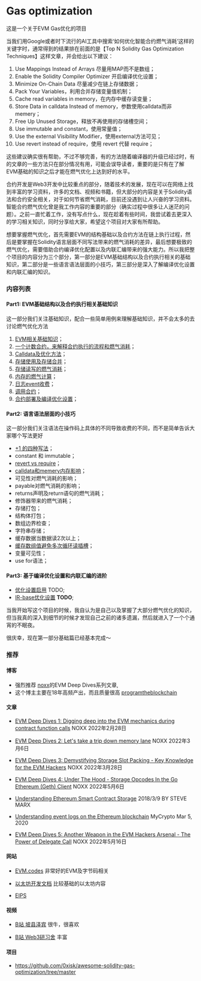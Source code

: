 # Gas optimization

这是一个关于EVM Gas优化的项目

当我们用Google或者时下流行的AI工具中搜索‘如何优化智能合约燃气消耗’这样的关键字时，通常得到的结果排在前面的是【Top N Solidity Gas Optimization Techniques】这样文章，并会给出以下建议：
1. Use Mappings Instead of Arrays 尽量用MAP而不是数组；
2. Enable the Solidity Compiler Optimizer 开启编译优化设置；
3. Minimize On-Chain Data 尽量减少在链上存储数据；
4. Pack Your Variables，利用合并存储变量值机制；
5. Cache read variables in memory，在内存中缓存读变量；
6. Store Data in calldata Instead of memory，参数使用calldata而非memery；
7. Free Up Unused Storage，释放不再使用的存储槽空间；
8. Use immutable and constant，使用常量值；
9. Use the external Visibility Modifier，使用external方法可见；
10. Use revert instead of require，使用 revert 代替 require；

这些建议确实很有帮助，不过不够完善，有的方法随着编译器的升级已经过时，有的文章的一些方法只在部分情况有用，可能会误导读者，重要的是只有在了解EVM基础的知识之后才能在燃气优化上达到好的水平。

合约开发是Web3开发中比较重点的部分，随着技术的发展，现在可以在网络上找到丰富的学习资料，许多的文档、视频和书籍，但大部分的内容是关于Solidity语法和合约安全相关，对于如何节省燃气消耗，目前还没遇到让人兴奋的学习资料。智能合约燃气优化曾是我工作内容的重要的部分（确实过程中很多让人迷茫的问题）。之前一直忙着工作，没有写点什么，现在趁着有些时间，我尝试着去更深入的学习相关知识，同时分享给大家，希望这个项目对大家有所帮助。

想要掌握燃气优化，首先需要EVM的结构基础以及合约方法在链上执行过程，然后是要掌握在Solidity语言层面不同写法带来的燃气消耗的差异，最后想要极致的燃气优化，需要借助合约编译优化配置以及内联汇编带来的强大能力。所以我把整个项目的内容分为三个部分，第一部分是EVM基础结构以及合约执行相关的基础知识，第二部分是一些语言语法层面的小技巧，第三部分是深入了解编译优化设置和内联汇编的知识。

### 内容列表

#### Part1: EVM基础结构以及合约执行相关基础知识

这一部分我们关注基础知识，配合一些简单用例来理解基础知识，并不会太多的去讨论燃气优化方法

1. [EVM相关基础知识](docs/Case__000.md)；
2. [一个计数合约，来解释合约执行的流程和燃气消耗](docs/Case__001.md)；
3. [Calldata及优化方法](docs/Case__002.md)；
4. [存储使用及存储合并](docs/Case__003.md)；
5. [存储读写的燃气消耗](docs/Case__004.md)；
6. [内存的燃气计算](docs/Case__005.md)；
7. [日志event收费](docs/Case__006.md)；
8. [调用合约](docs/Case__007.md)；
9. [合约部署及编译优化设置](docs/Case__008.md)；

#### Part2: 语言语法层面的小技巧

这一部分我们关注语法在操作码上具体的不同导致收费的不同，而不是简单告诉大家哪个写法更好

- [+1 的四种写法](docs/Case__101.md)；
- constant 和 immutable；
- [revert vs require](docs/Case__102.md)；
- [calldata和memery内存影响](docs/Case__103.md)；
- 可见性对燃气消耗的影响；
- payable对燃气消耗的影响；
- returns声明及return语句的燃气消耗；
- 修饰器带来的燃气消耗；
- 存储打包；
- 结构体打包；
- 数组边界检查；
- 字符串存储；
- 缓存数据当数据读2次以上；
- [缓存数组值避免多次循环读插槽](docs/Case__109.md)；
- 变量可见性；
- use for语法；

#### Part3: 基于编译优化设置和内联汇编的进阶
- [优化设置启用]() TODO;
- [IR-base优化设置]() __TODO__;

当我开始写这个项目的时候，我自认为是自己以及掌握了大部分燃气优化的知识，但当我真的深入到细节的时候才发现自己之前的诸多遗漏，然后就进入了一个个通宵的不眠夜。

很庆幸，现在第一部分基础篇已经基本完成～

### 推荐

#### 博客
- 强烈推荐 [noxx](https://noxx.substack.com/)的EVM Deep Dives系列文章,
- 这个博主主要在18年高频产出，而且质量很高 [programtheblockchain](https://programtheblockchain.com/posts/)

#### 文章
- [EVM Deep Dives 1: Digging deep into the EVM mechanics during contract function calls](https://noxx.substack.com/p/evm-deep-dives-the-path-to-shadowy) 
NOXX 2022年2月28日

- [EVM Deep Dives 2: Let's take a trip down memory lane](https://noxx.substack.com/p/evm-deep-dives-the-path-to-shadowy-d6b?s=r)
NOXX 2022年3月6日

- [EVM Deep Dives 3: Demystifying Storage Slot Packing - Key Knowledge for the EVM Hackers](https://noxx.substack.com/p/evm-deep-dives-the-path-to-shadowy-3ea?s=r)
NOXX 2022年3月28日

- [EVM Deep Dives 4: Under The Hood - Storage Opcodes In the Go Ethereum (Geth) Client](https://noxx.substack.com/p/evm-deep-dives-the-path-to-shadowy-5a5?s=r)
NOXX 2022年5月6日

- [Understanding Ethereum Smart Contract Storage](https://programtheblockchain.com/posts/2018/03/09/understanding-ethereum-smart-contract-storage/)
2018/3/9 BY STEVE MARX

- [Understanding event logs on the Ethereum blockchain](https://medium.com/mycrypto/understanding-event-logs-on-the-ethereum-blockchain-f4ae7ba50378) MyCrypto Mar 5, 2020

- [EVM Deep Dives 5: Another Weapon in the EVM Hackers Arsenal - The Power of Delegate Call](https://noxx.substack.com/p/evm-deep-dives-the-path-to-shadowy-a5f)
NOXX 2022年5月16日

#### 网站
- [EVM.codes](https://www.evm.codes/) 非常好的EVM及字节码相关

- [以太坊开发文档](https://ethereum.org/zh/developers/docs/) 比较基础的以太坊内容

- [EIPS](https://eips.ethereum.org/all) 
#### 视频
- [B站 坡县泽宾](https://space.bilibili.com/2112923943/channel/collectiondetail?sid=1538140) 很牛，很喜欢

- [B站 Web3研习舍](https://www.bilibili.com/video/BV174421c79R?p=29&vd_source=db54ffa9ac6ff13a5d5eb108632bd192) 丰富

#### 项目
- https://github.com/0xisk/awesome-solidity-gas-optimization/tree/master


